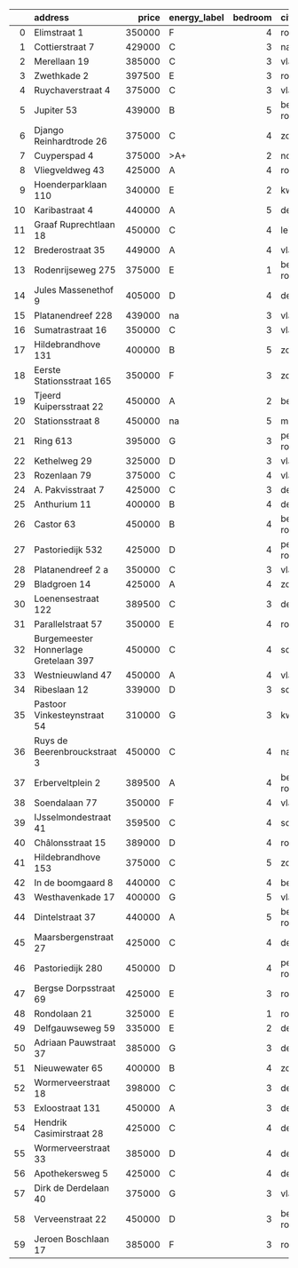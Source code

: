 |    | address                               |   price | energy_label   |   bedroom | city                |   house_age |   house_id |
|---:|:--------------------------------------|--------:|:---------------|----------:|:--------------------|------------:|-----------:|
|  0 | Elimstraat 1                          |  350000 | F              |         4 | rotterdam           |          66 |   43497013 |
|  1 | Cottierstraat 7                       |  429000 | C              |         3 | naaldwijk           |          33 |   43465417 |
|  2 | Merellaan 19                          |  385000 | C              |         3 | vlaardingen         |          88 |   43492016 |
|  3 | Zwethkade 2                           |  397500 | E              |         3 | rotterdam           |         124 |   42352656 |
|  4 | Ruychaverstraat 4                     |  375000 | C              |         3 | vlaardingen         |          68 |   43495900 |
|  5 | Jupiter 53                            |  439000 | B              |         5 | berkel-en-rodenrijs |          51 |   43493158 |
|  6 | Django Reinhardtrode 26               |  375000 | C              |         4 | zoetermeer          |          45 |   43480355 |
|  7 | Cuyperspad 4                          |  375000 | >A+            |         2 | nootdorp            |          21 |   43489041 |
|  8 | Vliegveldweg 43                       |  425000 | A              |         4 | rotterdam           |          65 |   43473799 |
|  9 | Hoenderparklaan 110                   |  340000 | E              |         2 | kwintsheul          |          99 |   43487870 |
| 10 | Karibastraat 4                        |  440000 | A              |         5 | delft               |          34 |   43495676 |
| 11 | Graaf Ruprechtlaan 18                 |  450000 | C              |         4 | leidschendam        |          59 |   43490706 |
| 12 | Brederostraat 35                      |  449000 | A              |         4 | vlaardingen         |          16 |   43495791 |
| 13 | Rodenrijseweg 275                     |  375000 | E              |         1 | berkel-en-rodenrijs |         104 |   43472231 |
| 14 | Jules Massenethof 9                   |  405000 | D              |         4 | den-haag            |          43 |   42313778 |
| 15 | Platanendreef 228                     |  439000 | na             |         3 | vlaardingen         |          38 |   42321057 |
| 16 | Sumatrastraat 16                      |  350000 | C              |         3 | vlaardingen         |          83 |   43494892 |
| 17 | Hildebrandhove 131                    |  400000 | B              |         5 | zoetermeer          |          45 |   43495847 |
| 18 | Eerste Stationsstraat 165             |  350000 | F              |         3 | zoetermeer          |         117 |   43492578 |
| 19 | Tjeerd Kuipersstraat 22               |  450000 | A              |         2 | bergschenhoek       |           4 |   43496701 |
| 20 | Stationsstraat 8                      |  450000 | na             |         5 | maassluis           |         134 |   42027867 |
| 21 | Ring 613                              |  395000 | G              |         3 | pernis-rotterdam    |          97 |   43496243 |
| 22 | Kethelweg 29                          |  325000 | D              |         3 | vlaardingen         |          91 |   43452830 |
| 23 | Rozenlaan 79                          |  375000 | C              |         4 | vlaardingen         |          96 |   43490316 |
| 24 | A. Pakvisstraat 7                     |  425000 | C              |         3 | den-haag            |          42 |   43496246 |
| 25 | Anthurium 11                          |  400000 | B              |         4 | de-lier             |          42 |   43490064 |
| 26 | Castor 63                             |  450000 | B              |         4 | berkel-en-rodenrijs |          51 |   43479500 |
| 27 | Pastoriedijk 532                      |  425000 | D              |         4 | pernis-rotterdam    |        2024 |   43405993 |
| 28 | Platanendreef 2 a                     |  350000 | C              |         3 | vlaardingen         |          40 |   43496667 |
| 29 | Bladgroen 14                          |  425000 | A              |         4 | zoetermeer          |          36 |   43406442 |
| 30 | Loenensestraat 122                    |  389500 | C              |         3 | den-haag            |         118 |   42324079 |
| 31 | Parallelstraat 57                     |  350000 | E              |         4 | rotterdam           |          97 |   42049364 |
| 32 | Burgemeester Honnerlage Gretelaan 397 |  450000 | C              |         4 | schiedam            |          35 |   43481836 |
| 33 | Westnieuwland 47                      |  450000 | A              |         4 | vlaardingen         |          25 |   42321236 |
| 34 | Ribeslaan 12                          |  339000 | D              |         3 | schiedam            |          69 |   43497423 |
| 35 | Pastoor Vinkesteynstraat 54           |  310000 | G              |         3 | kwintsheul          |          86 |   43459042 |
| 36 | Ruys de Beerenbrouckstraat 3          |  450000 | C              |         4 | naaldwijk           |          38 |   43481263 |
| 37 | Erberveltplein 2                      |  389500 | A              |         4 | berkel-en-rodenrijs |          63 |   43496673 |
| 38 | Soendalaan 77                         |  350000 | F              |         4 | vlaardingen         |          84 |   43457213 |
| 39 | IJsselmondestraat 41                  |  359500 | C              |         4 | schiedam            |          96 |   42290316 |
| 40 | Châlonsstraat 15                      |  389000 | D              |         4 | rotterdam           |          95 |   43489180 |
| 41 | Hildebrandhove 153                    |  375000 | C              |         5 | zoetermeer          |          46 |   43498791 |
| 42 | In de boomgaard 8                     |  440000 | C              |         4 | bergschenhoek       |          56 |   43497516 |
| 43 | Westhavenkade 17                      |  400000 | G              |         5 | vlaardingen         |         124 |   42196845 |
| 44 | Dintelstraat 37                       |  440000 | A              |         5 | berkel-en-rodenrijs |          14 |   43468319 |
| 45 | Maarsbergenstraat 27                  |  425000 | C              |         4 | den-haag            |          75 |   43497367 |
| 46 | Pastoriedijk 280                      |  450000 | D              |         4 | pernis-rotterdam    |         124 |   42316553 |
| 47 | Bergse Dorpsstraat 69                 |  425000 | E              |         3 | rotterdam           |         103 |   42302697 |
| 48 | Rondolaan 21                          |  325000 | E              |         1 | rotterdam           |         108 |   42116063 |
| 49 | Delfgauwseweg 59                      |  335000 | E              |         2 | delft               |         123 |   43463215 |
| 50 | Adriaan Pauwstraat 37                 |  385000 | G              |         3 | delft               |          96 |   43494940 |
| 51 | Nieuwewater 65                        |  400000 | B              |         4 | zoetermeer          |          50 |   43491452 |
| 52 | Wormerveerstraat 18                   |  398000 | C              |         3 | den-haag            |          74 |   43465786 |
| 53 | Exloostraat 131                       |  450000 | A              |         3 | den-haag            |          29 |   43483548 |
| 54 | Hendrik Casimirstraat 28              |  425000 | C              |         4 | delft               |          75 |   43474953 |
| 55 | Wormerveerstraat 33                   |  385000 | D              |         4 | den-haag            |          57 |   43499584 |
| 56 | Apothekersweg 5                       |  425000 | C              |         4 | delft               |          34 |   42327517 |
| 57 | Dirk de Derdelaan 40                  |  375000 | G              |         3 | vlaardingen         |          65 |   43406419 |
| 58 | Verveenstraat 22                      |  450000 | D              |         3 | berkel-en-rodenrijs |          64 |   43485847 |
| 59 | Jeroen Boschlaan 17                   |  385000 | F              |         3 | rotterdam           |          93 |   43470370 |